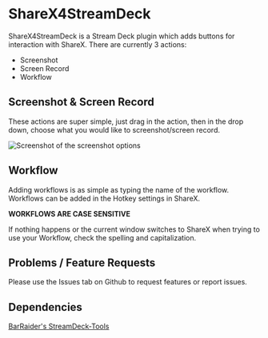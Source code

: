 # ShareX4StreamDeck

ShareX4StreamDeck is a Stream Deck plugin which adds buttons for interaction with ShareX. There are currently 3 actions:

- Screenshot
- Screen Record
- Workflow

## Screenshot & Screen Record

These actions are super simple, just drag in the action, then in the drop down, choose what you would like to screenshot/screen record.

![Screenshot of the screenshot options](https://i.imgur.com/KoY3DQw.png)

## Workflow

Adding workflows is as simple as typing the name of the workflow. Workflows can be added in the Hotkey settings in ShareX.

**WORKFLOWS ARE CASE SENSITIVE**

If nothing happens or the current window switches to ShareX when trying to use your Workflow, check the spelling and capitalization.

## Problems / Feature Requests

Please use the Issues tab on Github to request features or report issues.

## Dependencies

[BarRaider's StreamDeck-Tools](https://github.com/BarRaider/streamdeck-tools)
